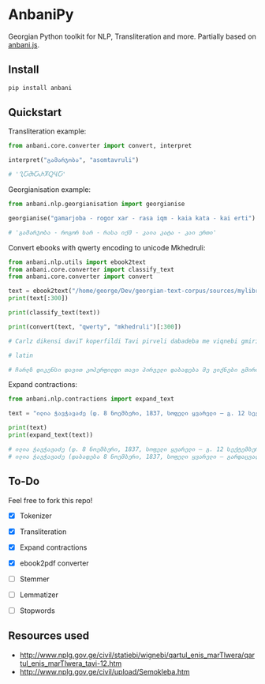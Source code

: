 # AnbaniPy

Georgian Python toolkit for NLP, Transliteration and more. Partially based on [anbani.js](https://github.com/anbani/anbani.js).  

## Install

```bash
pip install anbani
```

## Quickstart

Transliteration example:

```python
from anbani.core.converter import convert, interpret

interpret("გამარჯობა", "asomtavruli")

# 'ႢႠႫႠႰႿႭႡႠ'
```

Georgianisation example:

```python
from anbani.nlp.georgianisation import georgianise

georgianise("gamarjoba - rogor xar - rasa iqm - kaia kata - kai erti")

# 'გამარჯობა - როგორ ხარ - რასა იქმ - კაია კატა - კაი ერთი'
```


Convert ebooks with qwerty encoding to unicode Mkhedruli:

```python
from anbani.nlp.utils import ebook2text
from anbani.core.converter import classify_text
from anbani.core.converter import convert

text = ebook2text("/home/george/Dev/georgian-text-corpus/sources/mylibrary/raw/files/ჩარლზ დიკენსი - დევიდ კოპერფილდი.pdf")
print(text[:300])

print(classify_text(text))

print(convert(text, "qwerty", "mkhedruli")[:300])

# Carlz dikensi daviT koperfildi Tavi pirveli dabadeba me viqnebi gmiri Cemive sakuTari Tavgadasavlisa Tu sxva...

# latin

# ჩარლზ დიკენსი დავით კოპერფილდი თავი პირველი დაბადება მე ვიქნები გმირი ჩემივე საკუთარი თავგადასავლისა თუ სხვა...
```

Expand contractions:

```python
from anbani.nlp.contractions import expand_text

text = "ილია ჭავჭავაძე (დ. 8 ნოემბერი, 1837, სოფელი ყვარელი — გ. 12 სექტემბერი, 1907, წიწამური)"

print(text)
print(expand_text(text))

# ილია ჭავჭავაძე (დ. 8 ნოემბერი, 1837, სოფელი ყვარელი — გ. 12 სექტემბერი, 1907, წიწამური)
# ილია ჭავჭავაძე (დაბადება 8 ნოემბერი, 1837, სოფელი ყვარელი — გარდაცვალება 12 სექტემბერი, 1907, წიწამური)

```

## To-Do

Feel free to fork this repo!  

- [x] Tokenizer
- [x] Transliteration 
- [x] Expand contractions
- [x] ebook2pdf converter
- [ ] Stemmer
- [ ] Lemmatizer
- [ ] Stopwords


## Resources used

- http://www.nplg.gov.ge/civil/statiebi/wignebi/qartul_enis_marTlwera/qartul_enis_marTlwera_tavi-12.htm
- http://www.nplg.gov.ge/civil/upload/Semokleba.htm
